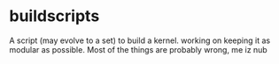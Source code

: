 # buildscripts
A script (may evolve to a set) to build a kernel. working on keeping it as modular as possible. Most of the things are probably wrong, me iz nub
